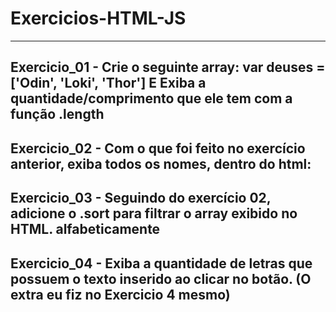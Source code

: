 # Exercicios-HTML-JS
------------------------------------------------------------------------------------------------------------------------------------------------------------------------------------
Exercicio_01 - Crie o seguinte array: var deuses = ['Odin', 'Loki', 'Thor']
E Exiba a quantidade/comprimento que ele tem com a função .length
------------------------------------------------------------------------------------------------------------------------------------------------------------------------------------
Exercicio_02 - Com o que foi feito no exercício anterior, exiba todos os nomes, dentro do html: <ul id="nomes"></ul> 
------------------------------------------------------------------------------------------------------------------------------------------------------------------------------------
Exercicio_03 - Seguindo do exercício 02, adicione o .sort para filtrar o array exibido no HTML. alfabeticamente  
------------------------------------------------------------------------------------------------------------------------------------------------------------------------------------
Exercicio_04 -  Exiba a quantidade de letras que possuem o texto inserido ao clicar no botão.
(O extra eu fiz no Exercicio 4 mesmo)
------------------------------------------------------------------------------------------------------------------------------------------------------------------------------------

